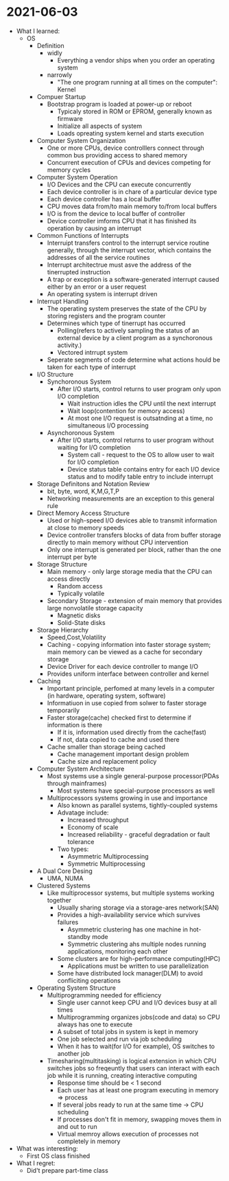 # 2021-06-03

- What I learned:
  - OS
    - Definition
      - widly
        - Everything a vendor ships when you order an operating system
      - narrowly
        - "The one program running at all times on the computer": Kernel
    - Compuer Startup
      - Bootstrap program is loaded at power-up or reboot
        - Typicaly stored in ROM or EPROM, generally known as firmware
        - Initialize all aspects of system
        - Loads opreating system kernel and starts execution
    - Computer System Organization
      - One or more CPUs, device controlllers connect through common bus providing access to shared memory
      - Concurrent execution of CPUs and devices competing for memory cycles
    - Computer System Operation
      - I/O Devices and the CPU can execute concurrently
      - Each device controller is in chare of a particular device type
      - Each device controller has a local buffer
      - CPU moves data from/to main memory to/from local buffers
      - I/O is from the device to local buffer of controller
      - Device controller imforms CPU that it has finished its operation by causing an interrupt
    - Common Functions of Interrupts
      - Interruipt transfers control to the interrupt service routine generally, through the interrupt vector, which contains the addresses of all the service routines
      - Interrupt architectrue must asve the address of the tinerrupted instruction
      - A trap or exception is a software-generated interrupt caused either by an error or a user request
      - An operating system is interrupt driven
    - Interrupt Handling
      - The operating system preserves the state of the CPU by storing registers and the program counter
      - Determines which type of tinerrupt has occurred
        - Polling(refers to actively sampling the status of an external device by a client program as a synchoronous activity.)
        - Vectored intrrupt system
      - Seperate segments of code determine what actions hould be taken for each type of interrupt
    - I/O Structure
      - Synchoronous System
        - After I/O starts, control returns to user program only upon I/O completion
          - Wait instruction idles the CPU until the next interrupt
          - Wait loop(contention for memory access)
          - At most one I/O request is outsatnding at a time, no simultaneous I/O processing
      - Asynchoronous System
        - After I/O starts, control returns to user program without waiting for I/O completion
          - System call - request to the OS to allow user to wait for I/O completion
          - Device status table contains entry for each I/O device status and to modify table entry to include interrupt
    - Storage Definitons and Notation Review
      - bit, byte, word, K,M,G,T,P
      - Networking measurements are an exception to this general rule
    - Direct Memory Access Structure
      - Used or high-speed I/O devices able to transmit information at close to memory speeds
      - Device controller transfers blocks of data from buffer storage directly to main memory without CPU intervention
      - Only one interrupt is generated per block, rather than the one interrupt per byte
    - Storage Structure
      - Main memory - only large storage media that the CPU can access directly
        - Random access
        - Typically volatile
      - Secondary Storage - extension of main memory that provides large nonvolatile storage capacity
        - Magnetic disks
        - Solid-State disks
    - Storage Hierarchy
      - Speed,Cost,Volatility
      - Caching - copying information into faster storage system; main memory can be viewed as a cache for secondary storage
      - Device Driver for each device controller to mange I/O
      - Provides uniform interface between controller and kernel
    - Caching
      - Important principle, perfomed at many levels in a computer (in hardware, operating system, software)
      - Informatiuon in use copied from solwer to faster storage temporarily
      - Faster storage(cache) checked first to determine if information is there
        - If it is, information used directly from the cache(fast)
        - If not, data copied to cache and used there
      - Cache smaller than storage being cached
        - Cache management important design problem
        - Cache size and replacement policy
    - Computer System Architecture
      - Most systems use a single general-purpose processor(PDAs through mainframes)
        - Most systems have special-purpose processors as well
      - Multiprocessors systems growing in use and importance
        - Also known as parallel systems, tightly-coupled systems
        - Advatage include:
          - Increased throughput
          - Economy of scale
          - Increased reliability - graceful degradation or fault tolerance
        - Two types:
          - Asymmetric Multiprocessing
          - Symmetric Multiprocessing
    - A Dual Core Desing
      - UMA, NUMA
    - Clustered Systems
      - Like multiprocessor systems, but multiple systems working together
        - Usually sharing storage via a storage-ares network(SAN)
        - Provides a high-availability service which survives failures
          - Asymmetric clustering has one machine in hot-standby mode
          - Symmetric clustering ahs multiple nodes running applications, monitoring each other
        - Some clusters are for high-performance computing(HPC)
          - Applications must be written to use parallelization
        - Some have distributed lock manager(DLM) to avoid confliciting operations
    - Operating System Structure
      - Multiprogramming needed for efficiency
        - Single user cannot keep CPU and I/O devices busy at all times
        - Multiprogramming organizes jobs(code and data) so CPU always has one to execute
        - A subset of total jobs in system is kept in memory
        - One job selected and run via job scheduling
        - When it has to wait(for I/O for example), OS switches to another job
      - Timesharing(multitasking) is logical extension in which CPU switches jobs so freqeuntly that users can interact with each job while it is running, creating interactive computing
        - Response time should be < 1 second
        - Each user has at least one program executing in memory => process
        - If several jobs ready to run at the same time -> CPU scheduling
        - If processes don't fit in memory, swapping moves them in and out to run
        - Virtual memroy allows execution of processes not completely in memory
- What was interesting: 
  - First OS class finished
- What I regret: 
  - Did't prepare part-time class